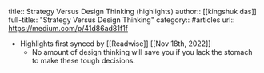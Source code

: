 title:: Strategy Versus Design Thinking (highlights)
author:: [[kingshuk das]]
full-title:: "Strategy Versus Design Thinking"
category:: #articles
url:: https://medium.com/p/41d86ad81f1f

- Highlights first synced by [[Readwise]] [[Nov 18th, 2022]]
	- No amount of design thinking will save you if you lack the stomach to make these tough decisions.